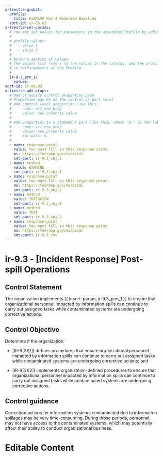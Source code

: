 ```yaml
---
x-trestle-global:
  profile:
    title: FedRAMP Rev 4 Moderate Baseline
  sort-id: ir-09.03
x-trestle-set-params:
  # You may set values for parameters in the assembled Profile by adding
  #
  # profile-values:
  #   - value 1
  #   - value 2
  #
  # below a section of values:
  # The values list refers to the values in the catalog, and the profile-values represent values
  # in SetParameters of the Profile.
  #
  ir-9.3_prm_1:
    values:
sort-id: ir-09.03
x-trestle-add-props:
  # Add or modify control properties here
  # Properties may be at the control or part level
  # Add control level properties like this:
  #   - name: ac1_new_prop
  #     value: new property value
  #
  # Add properties to a statement part like this, where "b." is the label of the target statement part
  #   - name: ac1_new_prop
  #     value: new property value
  #     smt-part: b.
  #
  - name: response-point
    value: You must fill in this response point.
    ns: https://fedramp.gov/ns/oscal
    smt-part: ir-9.3_obj.1
  - name: method
    value: EXAMINE
    smt-part: ir-9.3_obj.1
  - name: response-point
    value: You must fill in this response point.
    ns: https://fedramp.gov/ns/oscal
    smt-part: ir-9.3_obj.2
  - name: method
    value: INTERVIEW
    smt-part: ir-9.3_obj.2
  - name: method
    value: TEST
    smt-part: ir-9.3_obj.2
  - name: response-point
    value: You must fill in this response point.
    ns: https://fedramp.gov/ns/oscal
    smt-part: ir-9.3_smt
---
```


# ir-9.3 - \[Incident Response\] Post-spill Operations

## Control Statement

The organization implements {{ insert: param, ir-9.3_prm_1 }} to ensure that organizational personnel impacted by information spills can continue to carry out assigned tasks while contaminated systems are undergoing corrective actions.

## Control Objective

Determine if the organization:

- \[IR-9(3)[1]\] defines procedures that ensure organizational personnel impacted by information spills can continue to carry out assigned tasks while contaminated systems are undergoing corrective actions; and

- \[IR-9(3)[2]\] implements organization-defined procedures to ensure that organizational personnel impacted by information spills can continue to carry out assigned tasks while contaminated systems are undergoing corrective actions.

## Control guidance

Correction actions for information systems contaminated due to information spillages may be very time-consuming. During those periods, personnel may not have access to the contaminated systems, which may potentially affect their ability to conduct organizational business.

# Editable Content

<!-- Make additions and edits below -->
<!-- The above represents the contents of the control as received by the profile, prior to additions. -->
<!-- If the profile makes additions to the control, they will appear below. -->
<!-- The above markdown may not be edited but you may edit the content below, and/or introduce new additions to be made by the profile. -->
<!-- If there is a yaml header at the top, parameter values may be edited. Use --set-parameters to incorporate the changes during assembly. -->
<!-- The content here will then replace what is in the profile for this control, after running profile-assemble. -->
<!-- The added parts in the profile for this control are below.  You may edit them and/or add new ones. -->
<!-- Each addition must have a heading either of the form ## Control my_addition_name -->
<!-- or ## Part a. (where the a. refers to one of the control statement labels.) -->
<!-- "## Control" parts are new parts added after the statement part. -->
<!-- "## Part" parts are new parts added into the top-level statement part with that label. -->
<!-- Subparts may be added with nested hash levels of the form ### My Subpart Name -->
<!-- underneath the parent ## Control or ## Part being added -->
<!-- See https://ibm.github.io/compliance-trestle/tutorials/ssp_profile_catalog_authoring/ssp_profile_catalog_authoring for guidance. -->
